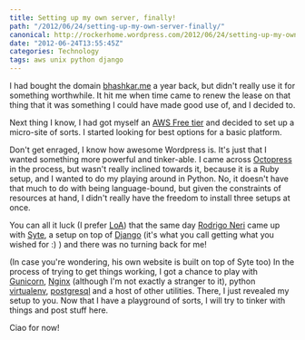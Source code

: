 ```yaml
---
title: Setting up my own server, finally!
path: "/2012/06/24/setting-up-my-own-server-finally/"
canonical: http://rockerhome.wordpress.com/2012/06/24/setting-up-my-own-server-finally/
date: "2012-06-24T13:55:45Z"
categories: Technology
tags: aws unix python django
---
```

I had bought the domain [bhashkar.me](http://bhashkar.me) a year back, but didn't really use it for something worthwhile. It hit me when time came to renew the lease on that thing that it was something I could have made good use of, and I decided to.<span class="more"></span>

Next thing I know, I had got myself an [AWS Free tier](http://aws.amazon.com/free/) and decided to set up a micro-site of sorts. I started looking for best options for a basic platform.

Don't get enraged, I know how awesome Wordpress is. It's just that I wanted something more powerful and tinker-able. I came across [Octopress](http://octopress.org) in the process, but wasn't really inclined towards it, because it is a Ruby setup, and I wanted to do my playing around in Python. No, it doesn't have that much to do with being language-bound, but given the constraints of resources at hand, I didn't really have the freedom to install three setups at once.

You can all it luck (I prefer [LoA](http://en.wikipedia.org/wiki/Law_of_attraction)) that the same day [Rodrigo Neri](http://rigoneri.com/) came up with [Syte](http://rigoneri.github.com/syte/), a setup on top of [Django](http://djangoproject.com) (it's what you call getting what you wished for :) ) and there was no turning back for me!

(In case you're wondering, his own website is built on top of Syte too) In the process of trying to get things working, I got a chance to play with [Gunicorn](http://gunicorn.org), [Nginx](http://nginx.org/) (although I'm not exactly a stranger to it), python [virtualenv](http://pypi.python.org/pypi/virtualenv), [postgresql](http://www.postgresql.org/) and a host of other utilities. There, I just revealed my setup to you. Now that I have a playground of sorts, I will try to tinker with things and post stuff here.

Ciao for now!
